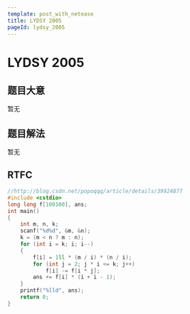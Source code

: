 ```yaml
---
template: post_with_netease
title: LYDSY 2005
pageId: lydsy_2005
---
```


# LYDSY 2005
<span id="poem"></span><script>$(function(){$.ajax('/api/poem?rnd='+Date.now()+Math.random()).done(function(data){$('#poem').text(data);});});</script>
## 题目大意
暂无

## 题目解法
暂无

## RTFC

```cpp
//http://blog.csdn.net/popoqqq/article/details/39924877
#include <cstdio>
long long f[100100], ans;
int main()
{
    int m, n, k;
    scanf("%d%d", &m, &n);
    k = (m < n ? m : n);
    for (int i = k; i; i--)
    {
        f[i] = 1ll * (m / i) * (n / i);
        for (int j = 2; j * i <= k; j++)
            f[i] -= f[i * j];
        ans += f[i] * (i + i - 1);
    }
    printf("%lld", ans);
    return 0;
}
```
<div id="__comment"></div>
